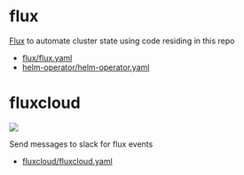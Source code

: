 # flux

[Flux](https://github.com/fluxcd/flux) to automate cluster state using code residing in this repo

* [flux/flux.yaml](flux/flux.yaml)
* [helm-operator/helm-operator.yaml](helm-operator/helm-operator.yaml)

# fluxcloud

![](https://i.imgur.com/yixxNm9.png)

Send messages to slack for flux events

* [fluxcloud/fluxcloud.yaml](fluxcloud/fluxcloud.yaml)